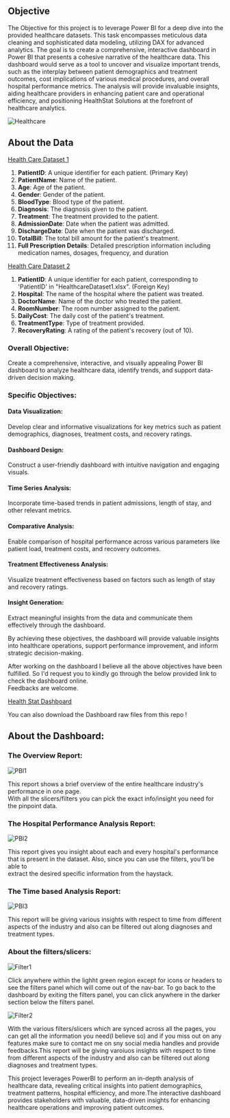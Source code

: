 <H2>Objective</H2>

The Objective for this project is to leverage Power BI for a deep dive into the provided healthcare datasets. This task encompasses meticulous data cleaning and sophisticated data modeling,
utilizing DAX for advanced analytics. The goal is to create a comprehensive, interactive dashboard in Power BI that presents a cohesive narrative of the healthcare data. This dashboard would
serve as a tool to uncover and visualize important trends, such as the interplay between patient demographics and treatment outcomes, cost implications of various medical procedures, and overall
hospital performance metrics. The analysis will provide invaluable insights, aiding healthcare providers in enhancing patient care and operational efficiency, and positioning HealthStat
Solutions at the forefront of healthcare analytics.

![Healthcare](https://github.com/ANURUDRA-JENA/Health-Care-Analysis-Dashboard/blob/b2dc4b6b56b1a7327ec30f4153be5a7def143d52/Assets/Designer%20(7).png)

<h2>About the Data</h2>

<a href = "https://docs.google.com/spreadsheets/d/10N7vdy1POWZSqstrwO1_xnc0A064lvh2/edit?usp=sharing&ouid=112059855410816988579&rtpof=true&sd=true">Health Care Dataset 1</a>

1. **PatientID**: A unique identifier for each patient. (Primary Key)
2. **PatientName**: Name of the patient.
3. **Age**: Age of the patient.
4. **Gender**: Gender of the patient.
5. **BloodType**: Blood type of the patient.
6. **Diagnosis**: The diagnosis given to the patient.
7. **Treatment**: The treatment provided to the patient.
8. **AdmissionDate**: Date when the patient was admitted.
9. **DischargeDate**: Date when the patient was discharged.
10. **TotalBill**: The total bill amount for the patient's treatment.
11. **Full Prescription Details**: Detailed prescription information including medication names, dosages, frequency, and duration

<a href = "https://docs.google.com/spreadsheets/d/14kEt3mM1bEqNCxxpxN__HwlR3CLMSPDR/edit?usp=sharing&ouid=112059855410816988579&rtpof=true&sd=true">Health Care Dataset 2</a>

1. **PatientID**: A unique identifier for each patient, corresponding to 'PatientID' in "HealthcareDataset1.xlsx". (Foreign Key)
2. **Hospital**: The name of the hospital where the patient was treated.
3. **DoctorName**: Name of the doctor who treated the patient.
4. **RoomNumber**: The room number assigned to the patient.
5. **DailyCost**: The daily cost of the patient's treatment.
6. **TreatmentType**: Type of treatment provided.
7. **RecoveryRating**: A rating of the patient's recovery (out of 10).

<h3>Overall Objective:</h3>
Create a comprehensive, interactive, and visually appealing Power BI dashboard to analyze healthcare data, identify trends, and support data-driven decision making.

<h3>Specific Objectives:</h3>
<h4>Data Visualization:</h4> Develop clear and informative visualizations for key metrics such as patient demographics, diagnoses, treatment costs, and recovery ratings.
<h4>Dashboard Design:</h4> Construct a user-friendly dashboard with intuitive navigation and engaging visuals.
<H4>Time Series Analysis:</H4> Incorporate time-based trends in patient admissions, length of stay, and other relevant metrics.
<h4>Comparative Analysis:</h4> Enable comparison of hospital performance across various parameters like patient load, treatment costs, and recovery outcomes.
<h4>Treatment Effectiveness Analysis:</h4> Visualize treatment effectiveness based on factors such as length of stay and recovery ratings.
<h4>Insight Generation:</h4> Extract meaningful insights from the data and communicate them effectively through the dashboard.


<p>By achieving these objectives, the dashboard will provide valuable insights into healthcare operations, support performance improvement, and inform strategic decision-making.</p>

<p>After working on the dashboard I believe all the above objectives have been fulfilled. So I'd request you to kindly go through the below provided link to check the dashboard online.<br>
Feedbacks are welcome.</p>

<a href = "https://app.powerbi.com/view?r=eyJrIjoiMTM0ZjM5MzUtMTNjZi00YTM3LWI1MzEtMGMzMDA5NDIzMzU3IiwidCI6ImYxZTEwY2Q3LTJiYWYtNDJjZi04M2NhLWFjYWY1ZDg1NGE3YSJ9&pageName=df4a6b4ee95f9e556b16" target="_blank">Health Stat Dashboard</a>

<p>You can also download the Dashboard raw files from this repo !</p>

<h2>About the Dashboard:</h2>
<H3>The Overview Report:</H3>

![PBI1](https://github.com/ANURUDRA-JENA/Health-Care-Analysis-Dashboard/blob/980e4a7f930d3f05834e87130d781b4e85a47e93/Assets/Screenshot%202024-08-16%20090418.png)

<p>This report shows a brief overview of the entire healthcare industry's performance in one page.<br>With all the slicers/filters you can pick the exact info/insight you need for the pinpoint data.</p>

<H3>The Hospital Performance Analysis Report:</H3>

![PBI2](https://github.com/ANURUDRA-JENA/Health-Care-Analysis-Dashboard/blob/980e4a7f930d3f05834e87130d781b4e85a47e93/Assets/Screenshot%202024-08-16%20090519.png)

<p>This report gives you insight about each and every hospital's performance that is present in the dataset. Also, since you can use the filters, you'll be able to<br>
extract the desired specific information from the haystack.</p>

<H3>The Time based Analysis Report:</H3>

![PBI3](https://github.com/ANURUDRA-JENA/Health-Care-Analysis-Dashboard/blob/befb3db7c458e0600bc6fccba176a4bead196b50/Assets/Screenshot%202024-08-16%20090542.png)

<p>This report will be giving various insights with respect to time from different aspects of the industry and also can be filtered out along diagnoses and treatment types.</p>

<H3>About the filters/slicers:</H3>

![Filter1](https://github.com/ANURUDRA-JENA/Health-Care-Analysis-Dashboard/blob/befb3db7c458e0600bc6fccba176a4bead196b50/Assets/Screenshot%202024-08-16%20095024.png)
<p>Click anywhere within the lighht green region except for icons or headers to see the filters panel which will come out of the nav-bar. To go back to the dashboard by exiting the filters panel, you can click anywhere in the darker section below the filters panel.</p>

![Filter2](https://github.com/ANURUDRA-JENA/Health-Care-Analysis-Dashboard/blob/befb3db7c458e0600bc6fccba176a4bead196b50/Assets/Screenshot%202024-08-16%20095052.png)

<p>With the various filters/slicers which are synced across all the pages, you can get all the information you need(I believe so) and if you miss out on any features make sure to contact me on sny social media handles and provide feedbacks.This report will be giving varoiuos insights with respect to time from different aspects of the industry and also can be filtered out along diagnoses and treatment types.</p>



<p>This project leverages PowerBI to perform an in-depth analysis of healthcare data, revealing critical insights into patient demographics, treatment patterns, hospital efficiency, and more.The interactive dashboard provides stakeholders with valuable, data-driven insights for enhancing healthcare operations and improving patient outcomes.</p>





